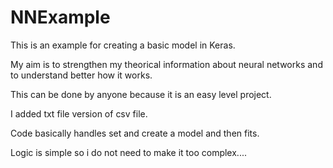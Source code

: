 # NNExample

This is an example for creating a basic model in Keras.

My aim is to strengthen my theorical information about neural networks and to understand better how it works.

This can be done by anyone because it is an easy level project.

I added txt file version of csv file.

Code basically handles set and create a model and then fits.

Logic is simple so i do not need to make it too complex.... 
